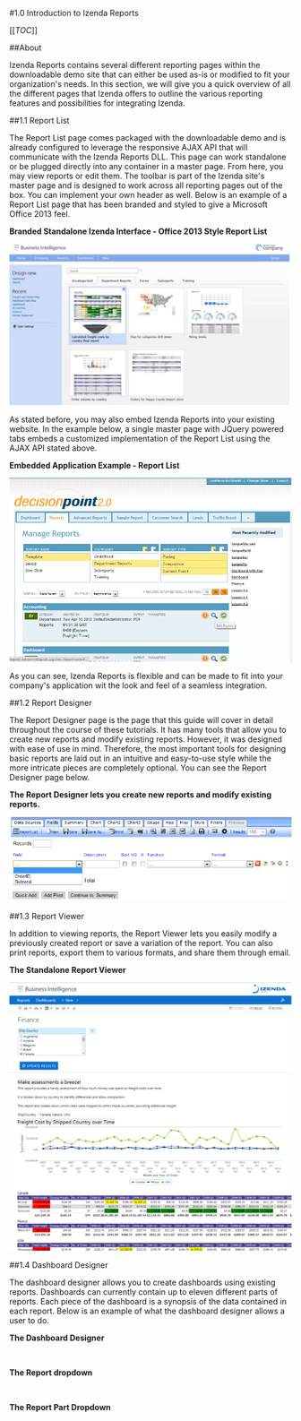 #1.0 Introduction to Izenda Reports

[[_TOC_]]

##About

Izenda Reports contains several different reporting pages within the downloadable demo site that can either be used as-is or modified to fit your organization's needs. In this section, we will give you a quick overview of all the different pages that Izenda offers to outline the various reporting features and possibilities for integrating Izenda.

##1.1 Report List

The Report List page comes packaged with the downloadable demo and is already configured to leverage the responsive AJAX API that will communicate with the Izenda Reports DLL. This page can work standalone or be plugged directly into any container in a master page. From here, you may view reports or edit them. The toolbar is part of the Izenda site's master page and is designed to work across all reporting pages out of the box. You can implement your own header as well. Below is an example of a Report List page that has been branded and styled to give a Microsoft Office 2013 feel.

**Branded Standalone Izenda Interface - Office 2013 Style Report List**

![](/Guides/ReportDesign/1.0-Introduction/standalone_report_list.png)

As stated before, you may also embed Izenda Reports into your existing website. In the example below, a single master page with JQuery powered tabs embeds a customized implementation of the Report List using the AJAX API stated above. 

**Embedded Application Example - Report List**

![](/Guides/ReportDesign/1.0-Introduction/integrated_report_list.png)

As you can see, Izenda Reports is flexible and can be made to fit into your company's application wit the look and feel of a seamless integration.

##1.2 Report Designer

The Report Designer page is the page that this guide will cover in detail throughout the course of these tutorials. It has many tools that allow you to create new reports and modify existing reports. However, it was designed with ease of use in mind. Therefore, the most important tools for designing basic reports are laid out in an intuitive and easy-to-use style while the more intricate pieces are completely optional. You can see the Report Designer page below.

**The Report Designer lets you create new reports and modify existing reports.**

![](/Guides/ReportDesign/1.0-Introduction/report_designer.png)

##1.3 Report Viewer

In addition to viewing reports, the Report Viewer lets you easily modify a previously created report or save a variation of the report. You can also print reports, export them to various formats, and share them through email.

**The Standalone Report Viewer**

![](/Guides/ReportDesign/1.0-Introduction/report_viewer.png)

##1.4 Dashboard Designer

The dashboard designer allows you to create dashboards using existing reports. Dashboards can currently contain up to eleven different parts of reports. Each piece of the dashboard is a synopsis of the data contained in each report. Below is an example of what the dashboard designer allows a user to do.

**The Dashboard Designer**

![]()

**The Report dropdown**

![]()

**The Report Part Dropdown**

![]()

